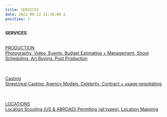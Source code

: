 ```yaml
---
title: SERVICES
date: 2022-08-22 21:26:00 Z
position: 1
---
```


**SERVICES**<br><br>

<u>PRODUCTION<br>
Photography, Video, Events, Budget Estimating + Management, Shoot Scheduling, Art Buying, Post Production

<br><br><u>Casting<u><br>
Street/real Casting, Agency Models, Celebrity, Contract + usage negotiating

<br><br><u>LOCATIONS<u><br>
Location Scouting (US & ABROAD),Permiting (all types), Location Mapping
